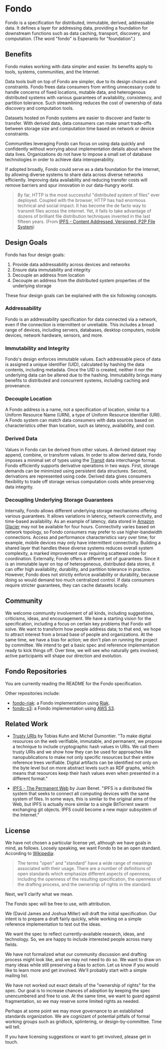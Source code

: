 # Fondo

Fondo is a specification for distributed, immutable, derived, addressable
data. It defines a layer for addressing data, providing a foundation for
downstream functions such as data caching, transport, discovery, and
computation. (The word "fondo" is Esperanto for "foundation".)

## Benefits

Fondo makes working with data simpler and easier. Its benefits apply to tools,
systems, communities, and the Internet.

Data tools built on top of Fondo are simpler, due to its design choices and
constraints. Fondo frees data consumers from writing unnecessary code to handle
concerns of fixed locations, mutable data, and heterogenous distributed systems
with various guarantees of availability, consistency, and partition
tolerance. Such streamlining reduces the cost of ownership of data discovery and
computation tools.

Datasets hosted on Fondo systems are easier to discover and faster to
transfer. With derived data, data consumers can make smart trade-offs between
storage size and computation time based on network or device constraints.

Communities leveraging Fondo can focus on using data quickly and confidently
without worrying about implementation details about where the data
lives. Organizations do not have to impose a small set of database technologies
in order to achieve data interoperability.

If adopted broadly, Fondo could serve as a data foundation for the Internet, by
allowing diverse systems to share data across diverse networks
efficiently. Improving data availability and reducing transfer costs will remove
barriers and spur innovation in our data-hungry world.

> By far, HTTP is the most successful "distributed system of files" ever
> deployed. Coupled with the browser, HTTP has had enormous technical and social
> impact. It has become the de facto way to transmit files across the
> internet. Yet, it fails to take advantage of dozens of brilliant file
> distribution techniques invented in the last fifteen years. (From
> [IPFS - Content Addressed, Versioned, P2P File System][ipfs])

## Design Goals

Fondo has four design goals:

1. Provide data addressability across devices and networks
2. Ensure data immutability and integrity
3. Decouple an address from location
4. Decouple an address from the distributed system properties of the underlying
   storage

These four design goals can be explained with the six following concepts.

### Addressability

Fondo is an addressability specification for data connected via a network, even
if the connection is intermittent or unreliable. This includes a broad range of
devices, including servers, databases, desktop computers, mobile devices,
network hardware, sensors, and more.

### Immutability and Integrity

Fondo's design enforces immutable values. Each addressable piece of data is
assigned a unique identifier (UID), calculated by hashing the data contents,
including metadata. Once the UID is created, neither it nor the underlying data
can be altered due to the hashing. Immutability brings many benefits to
distributed and concurrent systems, including caching and provenance.

### Decouple Location

A Fondo address is a name, not a specification of location, similar to a Uniform
Resource Name (URN), a type of Uniform Resource Identifier (URI). A Fondo system
can match data consumers with data sources based on characteristics other than
location, such as latency, availability, and cost.

### Derived Data

Values in Fondo can be derived from other values. A derived dataset may append,
combine, or transform values. In order to allow derived data, Fondo imposes a
minimal set of types using the [Transit][transit] data interchange format. Fondo
efficiently supports derivative operations in two ways. First, storage demands
can be minimized using persistent data structures. Second, derivations are
represented using code. Derived data gives consumers flexibility to trade off
storage versus computation costs while preserving data integrity.

### Decoupling Underlying Storage Guarantees

Internally, Fondo allows different underlying storage mechanisms offering
various guarantees. It allows variations in latency, network connectivity, and
time-based availability. As an example of latency, data stored in
[Amazon Glacier][glacier] may not be available for four hours. Connectivity
varies based on network topology, so Fondo consumers may prefer to use
higher-bandwidth connections. Access and performance characteristics vary over
time; for example, mobile devices may only have intermittent
connectivity. Building a shared layer that handles these diverse systems reduces
overall system complexity, a marked improvement over requiring scattered code
for coordination. Externally, Fondo offers a different set of guarantees. Since
it is an immutable layer on top of heterogeneous, distributed data stores, it
can offer high availability, durability, and partition tolerance in
practice. However, Fondo does not strictly enforce availability or durability,
because doing so would demand too much centralized control. If data consumers
require stricter guarantees, they can cache datasets locally.

## Community

We welcome community involvement of all kinds, including suggestions,
criticisms, ideas, and encouragement. We have a starting vision for the
specification, including a focus on certain key problems that Fondo will
solve. We want to transform how people address data; to that end, we hope to
attract interest from a broad base of people and organizations. At the same
time, we have a bias for action; we don't plan on running the project by
committee. We intend to get a basic spec and reference implementation ready to
kick things off. Over time, we will see who naturally gets involved; active
participants will shape our direction and evolution.

## Fondo Repositories

You are currently reading the README for the Fondo specification.

Other repositories include:

* [fondo-riak][fondo-riak]: a Fondo implementation using [Riak][riak].
* [fondo-s3][fondo-riak]: a Fondo implementation using [AWS S3][s3].

## Related Work

* [Trusty URIs][trusty-uris] by Tobias Kuhn and Michel Dumontier. "To make
  digital resources on the web verifiable, immutable, and permanent, we propose
  a technique to include cryptographic hash values in URIs. We call them trusty
  URIs and we show how they can be used for approaches like nanopublications to
  make not only specific resources but their entire reference trees
  verifiable. Digital artifacts can be identified not only on the byte level but
  on more abstract levels such as RDF graphs, which means that resources keep
  their hash values even when presented in a different format."

* [IPFS - The Permanent Web][ipfs] by Juan Benet. "IPFS is a distributed file
  system that seeks to connect all computing devices with the same system of
  files. In some ways, this is similar to the original aims of the Web, but IPFS
  is actually more similar to a single BitTorrent swarm exchanging git
  objects. IPFS could become a new major subsystem of the Internet."

## License

We have not chosen a particular license yet, although we have goals in mind, as
follows. Loosely speaking, we want Fondo to be an open standard. According to
[Wikipedia][open-standard]:

> The terms "open" and "standard" have a wide range of meanings associated with
> their usage. There are a number of definitions of open standards which
> emphasize different aspects of openness, including the openness of the
> resulting specification, the openness of the drafting process, and the
> ownership of rights in the standard.

Next, we'll clarify what we mean.

The Fondo spec will be free to use, with attribution.

We (David James and Joshua Miller) will draft the initial specification. Our
intent is to prepare a draft fairly quickly, while working on a simple reference
implementation to test out the ideas.

We want the spec to reflect currently-available research, ideas, and
technology. So, we are happy to include interested people across many fields.

We have not formalized what our community discussion and drafting process might
look like, and we may not need to do so. We want to draw on many ideas while
still preserving a bias to action. Let us know if you would like to learn more
and get involved. We'll probably start with a simple mailing list.

We have not worked out exact details of the "ownership of rights" for the
spec. Our goal is to increase chances of adoption by keeping the spec
unencumbered and free to use. At the same time, we want to guard against
fragmentation, so we may reserve some limited rights as needed.

Perhaps at some point we may move governance to an established standards
organization. We are cognizant of potential pitfalls of formal working groups
such as gridlock, splintering, or design-by-committee. Time will tell.

If you have licensing suggestions or want to get involved, please get in touch.

[fondo-riak]: https://github.com/tdxlabs/fondo-riak

[glacier]: https://aws.amazon.com/glacier

[ipfs]: https://github.com/jbenet/ipfs

[open-standard]: http://en.wikipedia.org/wiki/Open_standard

[riak]: http://basho.com/riak

[s3]: https://aws.amazon.com/s3

[transit]: https://github.com/cognitect/transit-format

[trusty-uris]:
http://2014.eswc-conferences.org/sites/default/files/papers/paper_106.pdf
